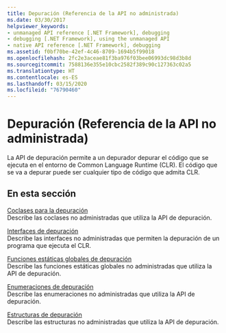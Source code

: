 ```yaml
---
title: Depuración (Referencia de la API no administrada)
ms.date: 03/30/2017
helpviewer_keywords:
- unmanaged API reference [.NET Framework], debugging
- debugging [.NET Framework], using the unmanaged API
- native API reference [.NET Framework], debugging
ms.assetid: f0bf70be-42ef-4c46-8709-1694b5f99018
ms.openlocfilehash: 2fc2e3aceae81f3ba976f03bee06993dc98d3b8d
ms.sourcegitcommit: 7588136e355e10cbc2582f389c90c127363c02a5
ms.translationtype: HT
ms.contentlocale: es-ES
ms.lasthandoff: 03/15/2020
ms.locfileid: "76790460"
---
```

# <a name="debugging-unmanaged-api-reference"></a>Depuración (Referencia de la API no administrada)
La API de depuración permite a un depurador depurar el código que se ejecuta en el entorno de Common Language Runtime (CLR). El código que se va a depurar puede ser cualquier tipo de código que admita CLR.  
  
## <a name="in-this-section"></a>En esta sección  
 [Coclases para la depuración](debugging-coclasses.md)  
 Describe las coclases no administradas que utiliza la API de depuración.  
  
 [Interfaces de depuración](debugging-interfaces.md)  
 Describe las interfaces no administradas que permiten la depuración de un programa que ejecuta el CLR.  
  
 [Funciones estáticas globales de depuración](debugging-global-static-functions.md)  
 Describe las funciones estáticas globales no administradas que utiliza la API de depuración.  
  
 [Enumeraciones de depuración](debugging-enumerations.md)  
 Describe las enumeraciones no administradas que utiliza la API de depuración.  
  
 [Estructuras de depuración](debugging-structures.md)  
 Describe las estructuras no administradas que utiliza la API de depuración.
